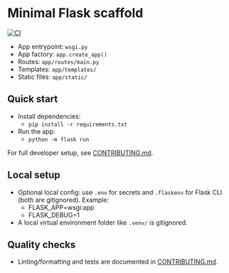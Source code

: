 # Minimal Flask scaffold

[![CI](https://github.com/johndavidbustard/CSC4008_2526_Estates_2/actions/workflows/ci.yml/badge.svg)](https://github.com/johndavidbustard/CSC4008_2526_Estates_2/actions/workflows/ci.yml)

- App entrypoint: `wsgi.py`
- App factory: `app.create_app()`
- Routes: `app/routes/main.py`
- Templates: `app/templates/`
- Static files: `app/static/`

## Quick start

- Install dependencies:
  - `pip install -r requirements.txt`
- Run the app:
  - `python -m flask run`

For full developer setup, see [CONTRIBUTING.md](CONTRIBUTING.md).

## Local setup

- Optional local config: use `.env` for secrets and `.flaskenv` for Flask CLI (both are gitignored). Example:
	- FLASK_APP=wsgi:app
	- FLASK_DEBUG=1
- A local virtual environment folder like `.venv/` is gitignored.

## Quality checks

- Linting/formatting and tests are documented in [CONTRIBUTING.md](CONTRIBUTING.md).
